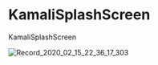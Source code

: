 # KamaliSplashScreen
KamaliSplashScreen

![Record_2020_02_15_22_36_17_303](https://user-images.githubusercontent.com/16706911/74593729-a6d18000-5043-11ea-9260-be49bb1b9f80.gif)
